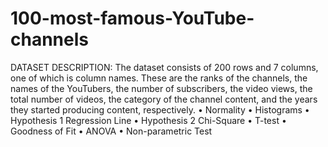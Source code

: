 # 100-most-famous-YouTube-channels 
DATASET DESCRIPTION:
The dataset consists of 200 rows and 7 columns, one of which is column names. These are the ranks of the channels, the names of the YouTubers, the number of subscribers, the video views, the total number of videos, the category of the channel content, and the years they started producing content, respectively.
•	Normality
•	Histograms
•	Hypothesis 1 Regression Line
•	Hypothesis 2 Chi-Square
•	T-test
•	Goodness of Fit
•	ANOVA
•	Non-parametric Test
